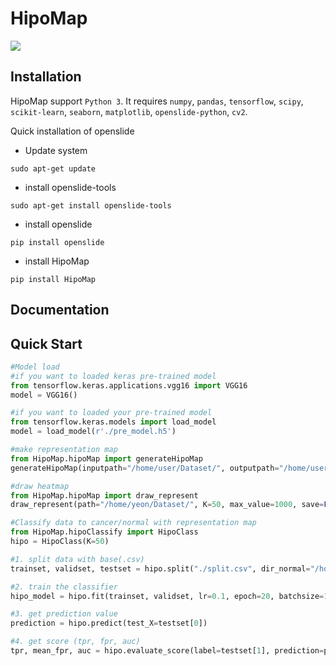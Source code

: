 # HipoMap

![](Capture.PNG)

## Installation
HipoMap support `Python 3`.
It requires `numpy`, `pandas`, `tensorflow`, `scipy`, `scikit-learn`, `seaborn`, `matplotlib`, `openslide-python`, `cv2`.

Quick installation of openslide
* Update system
```
sudo apt-get update
```
* install openslide-tools
```
sudo apt-get install openslide-tools
```
* install openslide
```
pip install openslide
```
* install HipoMap
```
pip install HipoMap
```

## Documentation

## Quick Start
```python
#Model load
#if you want to loaded keras pre-trained model
from tensorflow.keras.applications.vgg16 import VGG16
model = VGG16()

#if you want to loaded your pre-trained model
from tensorflow.keras.models import load_model 
model = load_model(r'./pre_model.h5')

#make representation map
from HipoMap.hipoMap import generateHipoMap
generateHipoMap(inputpath="/home/user/Dataset/", outputpath="/home/user/Rep/", model = model, layer_name="block5_conv3", patch_size=(224, 224))

#draw heatmap
from HipoMap.hipoMap import draw_represent
draw_represent(path="/home/yeon/Dataset/", K=50, max_value=1000, save=False)

#Classify data to cancer/normal with representation map
from HipoMap.hipoClassify import HipoClass
hipo = HipoClass(K=50)

#1. split data with base(.csv) 
trainset, validset, testset = hipo.split("./split.csv", dir_normal="/home/user/Dataset/Normal/", dir_cancer="/home/user/Dataset/Cancer")

#2. train the classifier
hipo_model = hipo.fit(trainset, validset, lr=0.1, epoch=20, batchsize=1, activation_size=196)

#3. get prediction value
prediction = hipo.predict(test_X=testset[0])

#4. get score (tpr, fpr, auc)
tpr, mean_fpr, auc = hipo.evaluate_score(label=testset[1], prediction=prediction)
```